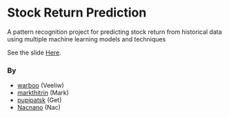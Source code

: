 # Stock Return Prediction

A pattern recognition project for predicting stock return from historical data using multiple machine learning models and techniques

See the slide [Here](https://github.com/Nacnano/stock-machine-learning-project/blob/main/Presentation%20Slide.pdf).

### By

- [warboo](https://github.com/warboo) (Veeliw)
- [markthitrin](https://github.com/markthitrin) (Mark)
- [pupipatsk](https://github.com/pupipatsk) (Get)
- [Nacnano](https://github.com/nacnano) (Nac)
